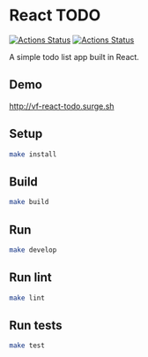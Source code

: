 # React TODO

[![Actions Status](https://github.com/VadimFilimonov/React-TODO/workflows/linter/badge.svg)](https://github.com/VadimFilimonov/React-TODO/actions)
[![Actions Status](https://github.com/VadimFilimonov/React-TODO/workflows/test/badge.svg)](https://github.com/VadimFilimonov/React-TODO/actions)

A simple todo list app built in React.

## Demo

http://vf-react-todo.surge.sh

## Setup

```sh
make install
```

## Build

```sh
make build
```

## Run

```sh
make develop
```

## Run lint

```sh
make lint
```

## Run tests

```sh
make test
```
